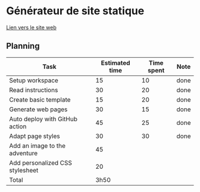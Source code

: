 # Générateur de site statique

[Lien vers le site web](https://hepl-bs21inf5.github.io/sem05-ssg-fredouwehand/)

## Planning

| Task                            | Estimated time | Time spent | Note |
| ------------------------------- | -------------- | ---------- | ---- |
| Setup workspace                 | 15             | 10         | done |
| Read instructions               | 30             | 20         | done |
| Create basic template           | 15             | 20         | done |
| Generate web pages              | 30             | 15         | done |
| Auto deploy with GitHub action  | 45             | 25         | done |
| Adapt page styles               | 30             | 30         | done |
| Add an image to the adventure   | 45             |            |      |
| Add personalized CSS stylesheet | 20             |            |      |
| Total                           | 3h50           |            |      |

